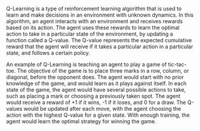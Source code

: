 Q-Learning is a type of reinforcement learning algorithm that is used to learn and make decisions in an environment with unknown dynamics. In this algorithm, an agent interacts with an environment and receives rewards based on its action. The agent uses these rewards to learn the optimal action to take in a particular state of the environment, by updating a function called a Q-value. The Q-value represents the expected cumulative reward that the agent will receive if it takes a particular action in a particular state, and follows a certain policy.

An example of Q-Learning is teaching an agent to play a game of tic-tac-toe. The objective of the game is to place three marks in a row, column, or diagonal, before the opponent does. The agent would start with no prior knowledge of the game, and would learn as it plays against itself. In each state of the game, the agent would have several possible actions to take, such as placing a mark or choosing a previously taken spot. The agent would receive a reward of +1 if it wins, -1 if it loses, and 0 for a draw. The Q-values would be updated after each move, with the agent choosing the action with the highest Q-value for a given state. With enough training, the agent would learn the optimal strategy for winning the game.